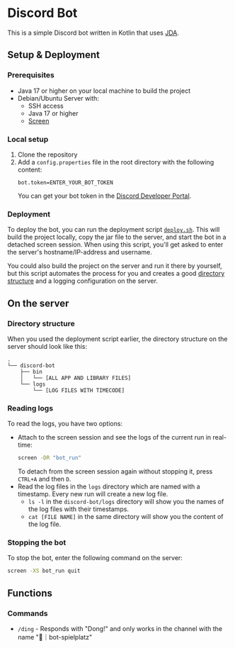 # Discord Bot
This is a simple Discord bot written in Kotlin that uses [JDA](https://jda.wiki/introduction/jda/).


## Setup & Deployment

### Prerequisites
* Java 17 or higher on your local machine to build the project
* Debian/Ubuntu Server with:
    * SSH access
    * Java 17 or higher
    * [Screen](https://www.gnu.org/software/screen/manual/screen.html#Invoking-Screen)

### Local setup
1. Clone the repository
2. Add a `config.properties` file in the root directory with the following content:
    ```
    bot.token=ENTER_YOUR_BOT_TOKEN
    ```
    You can get your bot token in the [Discord Developer Portal](https://discord.com/developers/applications).

### Deployment
To deploy the bot, you can run the deployment script [`deploy.sh`](deploy.sh).
This will build the project locally, copy the jar file to the server, and start the bot in a detached screen session.
When using this script, you'll get asked to enter the server's hostname/IP-address and username.

You could also build the project on the server and run it there by yourself,
but this script automates the process for you
and creates a good [directory structure](#directory-structure) and a logging configuration on the server.


## On the server

### Directory structure
When you used the deployment script earlier, the directory structure on the server should look like this:
```
.
└── discord-bot
    ├── bin
    │   └── [ALL APP AND LIBRARY FILES]
    └── logs
        └── [LOG FILES WITH TIMECODE]
```

### Reading logs
To read the logs, you have two options:
* Attach to the screen session and see the logs of the current run in real-time:
    ```bash
    screen -DR "bot_run"
    ```
  To detach from the screen session again without stopping it, press `CTRL+A` and then `D`.
* Read the log files in the `logs` directory which are named with a timestamp.
  Every new run will create a new log file.
  * `ls -l` in the `discord-bot/logs` directory will show you the names of the log files with their timestamps.
  * `cat [FILE NAME]` in the same directory will show you the content of the log file.

### Stopping the bot
To stop the bot, enter the following command on the server:
```bash
screen -XS bot_run quit
```


## Functions

### Commands
* `/ding` - Responds with "Dong!" and only works in the channel with the name "🤖｜bot-spielplatz"